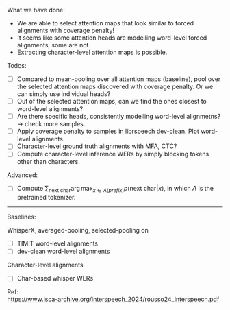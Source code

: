 What we have done:
- We are able to select attention maps that look similar to forced alignments with coverage penalty!
- It seems like some attention heads are modelling word-level forced alignments, some are not.
- Extracting character-level attention maps is possible.

Todos:
- [ ] Compared to mean-pooling over all attention maps (baseline), pool over the selected attention maps discovered with coverage penalty. Or we can simply use individual heads?
- [ ] Out of the selected attention maps, can we find the ones closest to word-level alignments?
- [ ] Are there specific heads, consistently modelling word-level alignmetns? -> check more samples.
- [ ] Apply coverage penalty to samples in librspeech dev-clean. Plot word-level alignments.
- [ ] Character-level ground truth alignments with MFA, CTC?
- [ ] Compute character-level inference WERs by simply blocking tokens other than characters.

Advanced:
- [ ] Compute $\sum_{\text{next char}} \arg \max_{x \in A(prefix)} p(\text{next char}| x)$, in which $A$ is the pretrained tokenizer. 


---
Baselines:

WhisperX, averaged-pooling, selected-pooling on
- [ ] TIMIT word-level alignments
- [ ] dev-clean word-level alignments

Character-level alignments
- [ ] Char-based whisper WERs


Ref: \
https://www.isca-archive.org/interspeech_2024/rousso24_interspeech.pdf

